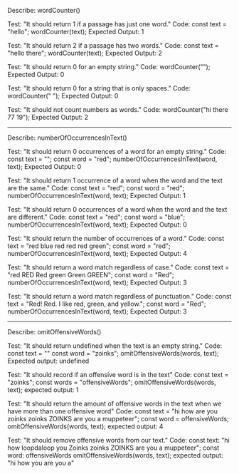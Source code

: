 Describe: wordCounter()

Test: "It should return 1 if a passage has just one word."
Code:
const text = "hello";
wordCounter(text);
Expected Output: 1

Test: "It should return 2 if a passage has two words."
Code:
const text = "hello there";
wordCounter(text);
Expected Output: 2

Test: "It should return 0 for an empty string."
Code: wordCounter("");
Expected Output: 0

Test: "It should return 0 for a string that is only spaces."
Code: wordCounter("            ");
Expected Output: 0

Test: "It should not count numbers as words."
Code: wordCounter("hi there 77 19");
Expected Output: 2

------------------------------------------------------

Describe: numberOfOccurrencesInText()

Test: "It should return 0 occurrences of a word for an empty string."
Code:
const text = "";
const word = "red";
numberOfOccurrencesInText(word, text);
Expected Output: 0

Test: "It should return 1 occurrence of a word when the word and the text are the same."
Code:
const text = "red";
const word = "red";
numberOfOccurrencesInText(word, text);
Expected Output: 1

Test: "It should return 0 occurrences of a word when the word and the text are different."
Code:
const text = "red";
const word = "blue";
numberOfOccurrencesInText(word, text);
Expected Output: 0

Test: "It should return the number of occurrences of a word."
Code:
const text = "red blue red red red green";
const word = "red";
numberOfOccurrencesInText(word, text);
Expected Output: 4

Test: "It should return a word match regardless of case."
Code:
const text = "red RED Red green Green GREEN";
const word = "Red";
numberOfOccurrencesInText(word, text);
Expected Output: 3

Test: "It should return a word match regardless of punctuation."
Code:
const text = "Red! Red. I like red, green, and yellow.";
const word = "Red";
numberOfOccurrencesInText(word, text);
Expected Output: 3

---------------------------------------------------

Describe: omitOffensiveWords()

Test: "It should return undefined when the text is an empty string."
Code:
const text = ""
const word = "zoinks";
omitOffensiveWords(words, text);
Expected output: undefined

Test: "It should record if an offensive word is in the text"
Code:
const text = "zoinks";
const words = "offensiveWords";
omitOffensiveWords(words, text);
expected output: 1

Test: "It should return the amount of offensive words in the text when we have more than one offensive word"
Code:
const text = "hi how are you zoinks zoinks ZOINKS are you a muppeteer";
const word = offensiveWords;
omitOffensiveWords(words, text);
expected output: 4

Test: "It should remove offensive words from our text."
Code:
const text: "hi how loopdaloop you Zoinks zoinks ZOINKS are you a muppeteer";
const word: offensiveWords
omitOffensiveWords(words, text);
expected output: "hi how you are you a"